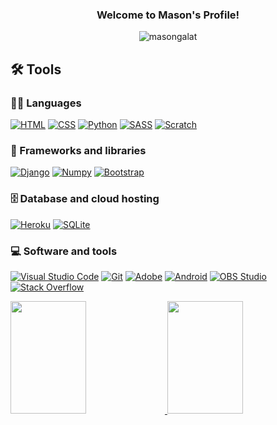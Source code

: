 <!--
**spacewizard66/spacewizard66** is a ✨ _special_ ✨ repository because its `README.md` (this file) appears on your GitHub profile.

Here are some ideas to get you started:

- 🔭 I’m currently working on ...
- 🌱 I’m currently learning ...
- 👯 I’m looking to collaborate on ...
- 🤔 I’m looking for help with ...
- 💬 Ask me about ...
- 📫 How to reach me: ...
- 😄 Pronouns: ...
- ⚡ Fun fact: ...
-->

<h3 align="center">Welcome to Mason's Profile! <!--<img src="https://media.giphy.com/media/hvRJCLFzcasrR4ia7z/giphy.gif" width="28">--></h3>

<!--
![Profile views](https://gpvc.arturio.dev/spacewizard66&color=blueviolet)
-->
<p align="center"> <img src="https://komarev.com/ghpvc/?username=spacewizard66&label=Profile%20views&color=blueviolet&style=flat" alt="masongalat" /> </p>



## 🛠️ Tools

### 👨‍💻 Languages

<p>
    <a href="https://github.com/search?q=user%3spacewizard66+language%3Ahtml"><img alt="HTML" src="https://img.shields.io/badge/HTML-E34F26.svg?logo=html5&logoColor=white"></a>
    <a href="https://github.com/search?q=user%3spacewizard66+language%3Acss"><img alt="CSS" src="https://img.shields.io/badge/CSS-1572B6.svg?logo=css3&logoColor=white"></a>
    <!--<a href="https://github.com/search?q=user%3spacewizard66+language%3Ajavascript"><img alt="JavaScript" src="https://img.shields.io/badge/JavaScript-F7DF1E.svg?logo=javascript&logoColor=black"></a>-->
    <a href="https://github.com/search?q=user%3spacewizard66+language%3Apython"><img alt="Python" src="https://img.shields.io/badge/Python-14354C.svg?logo=python&logoColor=white"></a>
    <a href="https://github.com/search?q=user%3spacewizard66+language%3Asass"><img alt="SASS" src="https://img.shields.io/badge/Sass-hotpink.svg?logo=SASS&logoColor=white"></a>
    <a href="https://github.com/search?q=user%3spacewizard66+language%3Ascratch"><img alt="Scratch" src="https://img.shields.io/badge/Scratch-4D97FF.svg?logo=scratch&logoColor=white"></a>
</p>

### 🧰 Frameworks and libraries

<p>
    <a href="#"><img alt="Django" src="https://img.shields.io/badge/Django-092E20?logo=Django&logoColor=white"></a>
    <a href="#"><img alt="Numpy" src="https://img.shields.io/badge/Numpy-013243?logo=Numpy&logoColor=white"></a>
    <a href="#"><img alt="Bootstrap" src="https://img.shields.io/badge/Bootstrap-7952B3.svg?logo=bootstrap&logoColor=white"></a>
    <!--<a href="#"><img alt="Pygame" src="https://img.shields.io/badge/Pygame-092E20?logo=Pygame&logoColor=white"></a>-->
    <!--<a href="#"><img alt="Arduino" src="https://img.shields.io/badge/-Arduino-00979D?logo=Arduino&logoColor=white"></a>-->
    <!--<a href="#"><img alt="Wordpress" src="https://img.shields.io/badge/Wordpress-21759B?logo=wordpress&logoColor=white"></a>-->
</p>

### 🗄️ Database and cloud hosting

<p>
    <!--<a href="#"><img alt="GitHub Pages" src="https://img.shields.io/badge/GitHub%20Pages-327FC7.svg?logo=github&logoColor=white"></a>-->
    <a href="#"><img alt="Heroku" src="https://img.shields.io/badge/Heroku-430098.svg?logo=heroku&logoColor=white"></a>
    <a href="#"><img alt="SQLite" src ="https://img.shields.io/badge/SQLite-07405e.svg?logo=sqlite&logoColor=white"></a>
</p>

### 💻 Software and tools

<p>
    <a href="#"><img alt="Visual Studio Code" src="https://img.shields.io/badge/Visual%20Studio%20Code-0078d7.svg?logo=visual-studio-code&logoColor=white"></a>
    <a href="#"><img alt="Git" src="https://img.shields.io/badge/Git-F05033.svg?logo=git&logoColor=white"></a>
    <a href="#"><img alt="Adobe" src="https://img.shields.io/badge/Adobe-FF0000.svg?logo=adobe&logoColor=white"></a>
    <a href="#"><img alt="Android" src="https://img.shields.io/badge/Android-3DDC84?logo=android&logoColor=white"></a>
    <!--<a href="#"><img alt="Google Sheets" src="https://img.shields.io/badge/Google%20Sheets-34A853.svg?logo=google%20sheets&logoColor=white"></a>-->
    <a href="#"><img alt="OBS Studio" src="https://img.shields.io/badge/-OBS%20Studio-302E31?logo=obs-studio&logoColor=white"></a>
    <a href="#"><img alt="Stack Overflow" src="https://img.shields.io/badge/-Stack%20Overflow-FE7A16?logo=stack-overflow&logoColor=white"></a>
</p>



<a href="https://github.com/spacewizard66">
  <img height="180em" width="49%" src="https://github-readme-stats.vercel.app/api/top-langs/?username=spacewizard66&theme=highcontrast&layout=compact&line_height=30" />
</a>

<a href="https://github.com/spacewizard66">
  <img height="180em" width="49%" src="https://github-readme-stats.vercel.app/api?username=spacewizard66&show_icons=true&include_all_contributes=true&count_private=true&hide=issues&theme=highcontrast&line_height=30" />
</a>
<!--
<a href="https://github.com/spacewizard66">
  <img height="180em" src="https://github-readme-streak-stats.herokuapp.com/?user=spacewizard66&" />
</a>
-->

